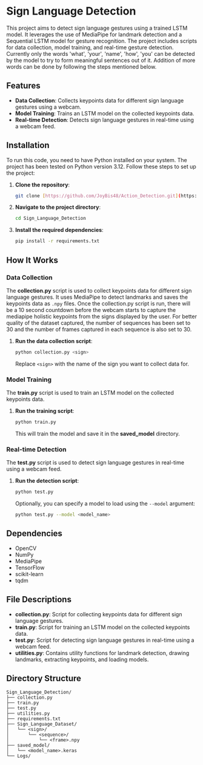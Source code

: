 # Sign Language Detection

This project aims to detect sign language gestures using a trained LSTM model. It leverages the use of MediaPipe for landmark detection and a Sequential LSTM model for gesture recognition. The project includes scripts for data collection, model training, and real-time gesture detection. Currently only the words 'what', 'your', 'name', 'how', 'you' can be detected by the model to try to form meaningful sentences out of it. Addition of  more words can be done by following the steps mentioned below.

## Features

- **Data Collection**: Collects keypoints data for different sign language gestures using a webcam.
- **Model Training**: Trains an LSTM model on the collected keypoints data.
- **Real-time Detection**: Detects sign language gestures in real-time using a webcam feed.

## Installation

To run this code, you need to have Python installed on your system. The project has been tested on Python version 3.12. Follow these steps to set up the project:

1. **Clone the repository**:
    ```sh
    git clone [https://github.com/JoyBis48/Action_Detection.git](https://github.com/JoyBis48/Action_Detection.git)
    ```
2. **Navigate to the project directory**:
    ```sh
    cd Sign_Language_Detection
    ```
3. **Install the required dependencies**:
    ```sh
    pip install -r requirements.txt
    ```

## How It Works

### Data Collection

The **collection.py** script is used to collect keypoints data for different sign language gestures. It uses MediaPipe to detect landmarks and saves the keypoints data as `.npy` files. Once the collection.py script is run, there will be a 10 second countdown before the webcam starts to capture the mediapipe holistic keypoints from the signs displayed by the user. For better quality of the dataset captured, the number of sequences has been set to 30 and the number of frames captured in each sequence is also set to 30.

1. **Run the data collection script**:
    ```sh
    python collection.py <sign>
    ```
    Replace `<sign>` with the name of the sign you want to collect data for.

### Model Training

The **train.py** script is used to train an LSTM model on the collected keypoints data.

1. **Run the training script**:
    ```sh
    python train.py
    ```
    This will train the model and save it in the **saved_model** directory.

### Real-time Detection

The **test.py** script is used to detect sign language gestures in real-time using a webcam feed.

1. **Run the detection script**:
    ```sh
    python test.py
    ```
    Optionally, you can specify a model to load using the `--model` argument:
    ```sh
    python test.py --model <model_name>
    ```

## Dependencies

- OpenCV
- NumPy
- MediaPipe
- TensorFlow
- scikit-learn
- tqdm

## File Descriptions

- **collection.py**: Script for collecting keypoints data for different sign language gestures.
- **train.py**: Script for training an LSTM model on the collected keypoints data.
- **test.py**: Script for detecting sign language gestures in real-time using a webcam feed.
- **utilities.py**: Contains utility functions for landmark detection, drawing landmarks, extracting keypoints, and loading models.

## Directory Structure

```
Sign_Language_Detection/
├── collection.py
├── train.py
├── test.py
├── utilities.py
├── requirements.txt
├── Sign_Language_Dataset/
│   └── <sign>/
│       └── <sequence>/
│           └── <frame>.npy
├── saved_model/
│   └── <model_name>.keras
└── Logs/
```
